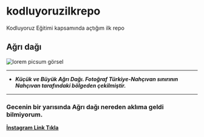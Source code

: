 # kodluyoruzilkrepo
Kodluyoruz Eğitimi kapsamında açtığım ilk repo

## Ağrı dağı 

![lorem picsum görsel](https://upload.wikimedia.org/wikipedia/commons/c/cb/Büyük_ve_Küçük_Ağrı_Dağı.jpg)

-------------------------------------------------
- ***Küçük ve Büyük Ağrı Dağı. Fotoğraf Türkiye-Nahçıvan sınırının Nahçıvan tarafındaki bölgeden çekilmiştir.***
***
### **Gecenin bir yarısında Ağrı dağı nereden aklıma geldi bilmiyorum.**


[**İnstagram Link Tıkla**](https://www.instagram.com/emreoznturk/)

